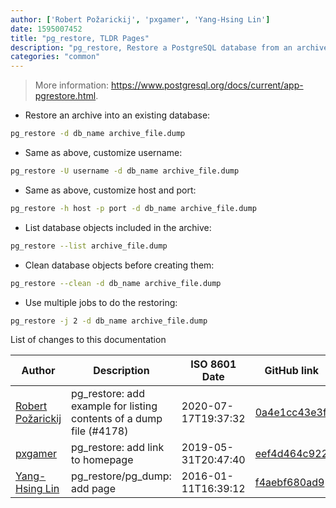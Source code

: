 ```yaml
---
author: ['Robert Požarickij', 'pxgamer', 'Yang-Hsing Lin']
date: 1595007452
title: "pg_restore, TLDR Pages"
description: "pg_restore, Restore a PostgreSQL database from an archive file created by pg_dump."
categories: "common"
---
```

> More information: <https://www.postgresql.org/docs/current/app-pgrestore.html>.

- Restore an archive into an existing database:

```bash
pg_restore -d db_name archive_file.dump
```

- Same as above, customize username:

```bash
pg_restore -U username -d db_name archive_file.dump
```

- Same as above, customize host and port:

```bash
pg_restore -h host -p port -d db_name archive_file.dump
```

- List database objects included in the archive:

```bash
pg_restore --list archive_file.dump
```

- Clean database objects before creating them:

```bash
pg_restore --clean -d db_name archive_file.dump
```

- Use multiple jobs to do the restoring:

```bash
pg_restore -j 2 -d db_name archive_file.dump
```
List of changes to this documentation


Author | Description | ISO 8601 Date | GitHub link
------|-----|-----|-----
[Robert Požarickij](mailto:1958718+rpozarickij@users.noreply.github.com) | pg_restore: add example for listing contents of a dump file (#4178) | 2020-07-17T19:37:32 | [0a4e1cc43e3f](https://github.com/tldr-pages/tldr/commit/0a4e1cc43e3f426c89aa3805566b5b752de3da94)
[pxgamer](mailto:owzie123@gmail.com) | pg_restore: add link to homepage | 2019-05-31T20:47:40 | [eef4d464c922](https://github.com/tldr-pages/tldr/commit/eef4d464c922cfa7e01e57b391c49ec1c13a9935)
[Yang-Hsing Lin](mailto:yanghsing.lin@gmail.com) | pg_restore/pg_dump: add page | 2016-01-11T16:39:12 | [f4aebf680ad9](https://github.com/tldr-pages/tldr/commit/f4aebf680ad90363fd7d65fa4258a47cffb8bd60)

